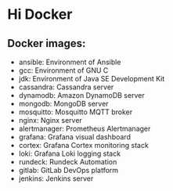 # Hi Docker

## Docker images:
  * ansible: Environment of Ansible
  * gcc: Environment of GNU C
  * jdk: Environment of Java SE Development Kit
  * cassandra: Cassandra server
  * dynamodb: Amazon DynamoDB server
  * mongodb: MongoDB server
  * mosquitto: Mosquitto MQTT broker
  * nginx: Nginx server
  * alertmanager: Prometheus Alertmanager
  * grafana: Grafana visual dashboard
  * cortex: Grafana Cortex monitoring stack
  * loki: Grafana Loki logging stack
  * rundeck: Rundeck Automation
  * gitlab: GitLab DevOps platform
  * jenkins: Jenkins server
